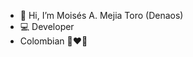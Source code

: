 - 👋 Hi, I’m Moisés A. Mejia Toro (Denaos) 
- 💻 Developer
- Colombian 💛❤️💙

<!---
ItsDenaos/ItsDenaos is a ✨ special ✨ repository because its `README.md` (this file) appears on your GitHub profile.
You can click the Preview link to take a look at your changes.
--->
